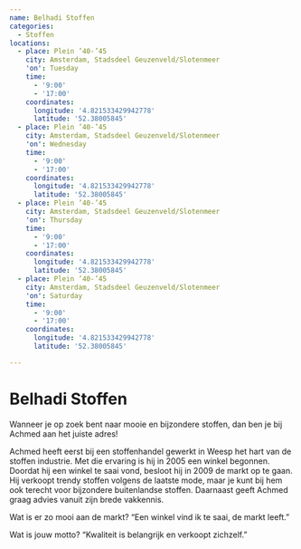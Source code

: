 ```yaml
---
name: Belhadi Stoffen
categories:
  - Stoffen
locations:
  - place: Plein ’40-’45
    city: Amsterdam, Stadsdeel Geuzenveld/Slotenmeer
    'on': Tuesday
    time:
      - '9:00'
      - '17:00'
    coordinates:
      longitude: '4.821533429942778'
      latitude: '52.38005845'
  - place: Plein ’40-’45
    city: Amsterdam, Stadsdeel Geuzenveld/Slotenmeer
    'on': Wednesday
    time:
      - '9:00'
      - '17:00'
    coordinates:
      longitude: '4.821533429942778'
      latitude: '52.38005845'
  - place: Plein ’40-’45
    city: Amsterdam, Stadsdeel Geuzenveld/Slotenmeer
    'on': Thursday
    time:
      - '9:00'
      - '17:00'
    coordinates:
      longitude: '4.821533429942778'
      latitude: '52.38005845'
  - place: Plein ’40-’45
    city: Amsterdam, Stadsdeel Geuzenveld/Slotenmeer
    'on': Saturday
    time:
      - '9:00'
      - '17:00'
    coordinates:
      longitude: '4.821533429942778'
      latitude: '52.38005845'

---
```


# Belhadi Stoffen

Wanneer je op zoek bent naar mooie en bijzondere stoffen, dan ben je bij Achmed aan het juiste adres!

Achmed heeft eerst bij een stoffenhandel gewerkt in Weesp het hart van de stoffen industrie. Met die ervaring is hij in 2005 een winkel begonnen. Doordat hij een winkel te saai vond, besloot hij in 2009 de markt op te gaan. Hij verkoopt trendy stoffen volgens de laatste mode, maar je kunt bij hem ook terecht voor bijzondere buitenlandse stoffen. Daarnaast geeft Achmed graag advies vanuit zijn brede vakkennis.

Wat is er zo mooi aan de markt?
“Een winkel vind ik te saai, de markt leeft.”

Wat is jouw motto?
“Kwaliteit is belangrijk en verkoopt zichzelf.”
